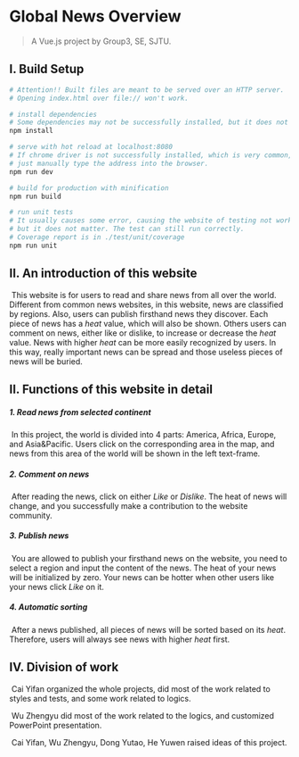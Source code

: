 # Global News Overview

> A Vue.js project by Group3, SE, SJTU.

## I. Build Setup

``` bash
# Attention!! Built files are meant to be served over an HTTP server.
# Opening index.html over file:// won't work.

# install dependencies
# Some dependencies may not be successfully installed, but it does not matter.
npm install

# serve with hot reload at localhost:8080
# If chrome driver is not successfully installed, which is very common, 
# just manually type the address into the browser.
npm run dev

# build for production with minification
npm run build

# run unit tests
# It usually causes some error, causing the website of testing not working, 
# but it does not matter. The test can still run correctly.
# Coverage report is in ./test/unit/coverage
npm run unit
```

## II. An introduction of this website

​	This website is for users to read and share news from all over the world.  Different from common news websites, in this website, news are classified by regions. Also, users can publish firsthand news they discover. Each piece of news has a *heat* value, which will also be shown. Others users can comment on news, either like or dislike, to increase or decrease the *heat* value. News with higher *heat* can be more easily recognized by users. In this way, really important news can be spread and those useless pieces of news will be buried.  

## II.  Functions of this website in detail

##### 	1. Read news from selected continent

​	In this project, the world is divided into 4 parts: America, Africa, Europe, and Asia&Pacific. Users click on the corresponding area in the map, and news from this area of the world will be shown in the left text-frame.

##### 	2.  Comment on news

​	After reading the news, click on either *Like* or *Dislike*. The heat of news will change, and you successfully make a contribution to the website community.

##### 	3. Publish news

​	You are allowed to publish your firsthand news on the website, you need to select a region and input the content of the news. The heat of your news will be initialized by zero. Your news can be hotter when other users like your news click *Like* on it.

##### 4. Automatic sorting

​	After a news published, all pieces of news will be sorted based on its *heat*. Therefore, users will always see news with higher *heat* first. 

## IV.  Division of work  

​	Cai Yifan organized the whole projects, did most of the work related to styles and tests, and some work related to logics. 

​	Wu Zhengyu did most of the work related to the logics, and customized PowerPoint presentation.

​	Cai Yifan, Wu Zhengyu, Dong Yutao, He Yuwen raised ideas of this project.

​		